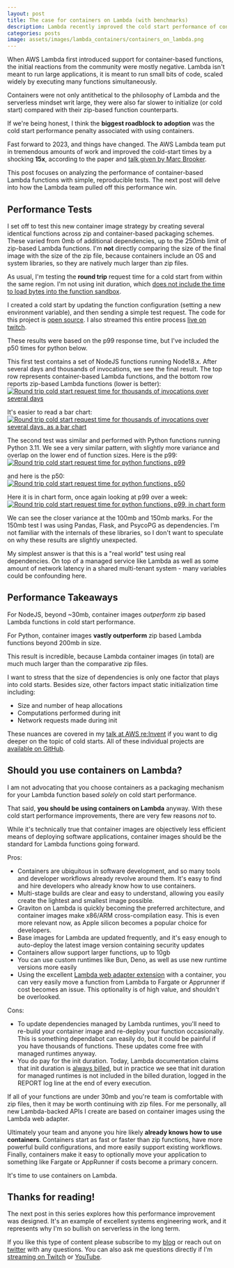 ```yaml
---
layout: post
title: The case for containers on Lambda (with benchmarks) 
description: Lambda recently improved the cold start performance of container images by up to 15x, but this isn't the only reason you should use them. The tooling, ecosystem, and entire developer culture has moved to container images and you should too.
categories: posts
image: assets/images/lambda_containers/containers_on_lambda.png
---
```


When AWS Lambda first introduced support for container-based functions, the initial reactions from the community were mostly negative. Lambda isn't meant to run large applications, it is meant to run small bits of code, scaled widely by executing many functions simultaneously.

Containers were not only antithetical to the philosophy of Lambda and the serverless mindset writ large, they were also far slower to initialize (or cold start) compared with their zip-based function counterparts.

If we're being honest, I think the **biggest roadblock to adoption** was the cold start performance penalty associated with using containers.

Fast forward to 2023, and things have changed. The AWS Lambda team put in tremendous amounts of work and improved the cold-start times by a shocking **15x**, according to the paper and [talk given by Marc Brooker](https://www.youtube.com/watch?v=Wden61jKWvs).

This post focuses on analyzing the performance of container-based Lambda functions with simple, reproducible tests. The next post will delve into how the Lambda team pulled off this performance win.

## Performance Tests
I set off to test this new container image strategy by creating several identical functions across zip and container-based packaging schemes. These varied from 0mb of additional dependencies, up to the 250mb limit of zip-based Lambda functions. I'm **not** directly comparing the size of the final image with the size of the zip file, because containers include an OS and system libraries, so they are natively much larger than zip files.

As usual, I'm testing the **round trip** request time for a cold start from within the same region. I'm not using init duration, which [does not include the time to load bytes into the function sandbox](https://youtu.be/2EDNcPvR45w?t=1421).

I created a cold start by updating the function configuration (setting a new environment variable), and then sending a simple test request. The code for this project is [open source](https://github.com/astuyve/cold-start-benchmarker). I also streamed this entire process [live on twitch](https://twitch.tv/aj_stuyvenberg).

These results were based on the p99 response time, but I've included the p50 times for python below.

This first test contains a set of NodeJS functions running Node18.x. After several days and thousands of invocations, we see the final result. The top row represents container-based Lambda functions, and the bottom row reports zip-based Lambda functions (lower is better):
<span class="image fit"><a href ="/assets/images/lambda_containers/container_metrics.png" target="_blank"><img src="/assets/images/lambda_containers/container_metrics.png" alt="Round trip cold start request time for thousands of invocations over several days"></a></span>

It's easier to read a bar chart:
<span class="image fit"><a href ="/assets/images/lambda_containers/container_bar_chart.png" target="_blank"><img src="/assets/images/lambda_containers/container_bar_chart.png" alt="Round trip cold start request time for thousands of invocations over several days, as a bar chart"></a></span>

The second test was similar and performed with Python functions running Python 3.11. We see a very similar pattern, with slightly more variance and overlap on the lower end of function sizes. Here is the p99:
<span class="image fit"><a href ="/assets/images/lambda_containers/python_container_p99.png" target="_blank"><img src="/assets/images/lambda_containers/python_container_p99.png" alt="Round trip cold start request time for python functions, p99"></a></span>

and here is the p50:
<span class="image fit"><a href ="/assets/images/lambda_containers/python_container_p50.png" target="_blank"><img src="/assets/images/lambda_containers/python_container_p50.png" alt="Round trip cold start request time for python functions, p50"></a></span>

Here it is in chart form, once again looking at p99 over a week:
<span class="image fit"><a href ="/assets/images/lambda_containers/python_rtt_chart.png" target="_blank"><img src="/assets/images/lambda_containers/python_rtt_chart.png" alt="Round trip cold start request time for python functions, p99, in chart form"></a></span>

We can see the closer variance at the 100mb and 150mb marks. For the 150mb test I was using Pandas, Flask, and PsycoPG as dependencies. I'm not familiar with the internals of these libraries, so I don't want to speculate on why these results are slightly unexpected.

My simplest answer is that this is a "real world" test using real dependencies. On top of a managed service like Lambda as well as some amount of network latency in a shared multi-tenant system - many variables could be confounding here.

## Performance Takeaways
For NodeJS, beyond ~30mb, container images *outperform* zip based Lambda functions in cold start performance.

For Python, container images **vastly outperform** zip based Lambda functions beyond 200mb in size.

This result is incredible, because Lambda container images (in total) are much much larger than the comparative zip files.

I want to stress that the size of dependencies is only one factor that plays into cold starts. Besides size, other factors impact static initialization time including:
- Size and number of heap allocations
- Computations performed during init
- Network requests made during init

These nuances are covered in my [talk at AWS re:Invent](https://youtu.be/2EDNcPvR45w) if you want to dig deeper on the topic of cold starts.
All of these individual projects are [available on GitHub](https://github.com/astuyve/benchmarks).

## Should you use containers on Lambda?
I am not advocating that you choose containers as a packaging mechanism for your Lambda function based *solely* on cold start performance.

That said, **you should be using containers on Lambda** anyway. With these cold start performance improvements, there are very few reasons *not* to.

While it's technically true that container images are objectively less efficient means of deploying software applications, container images should be the standard for Lambda functions going forward.

Pros:
- Containers are ubiquitous in software development, and so many tools and developer workflows already revolve around them. It's easy to find and hire developers who already know how to use containers.
- Multi-stage builds are clear and easy to understand, allowing you easily create the lightest and smallest image possible.
- Graviton on Lambda is quickly becoming the preferred architecture, and container images make x86/ARM cross-compilation easy. This is even more relevant now, as Apple silicon becomes a popular choice for developers. 
- Base images for Lambda are updated frequently, and it's easy enough to auto-deploy the latest image version containing security updates
- Containers allow support larger functions, up to 10gb
- You can use custom runtimes like Bun, Deno, as well as use new runtime versions more easily
- Using the excellent [Lambda web adapter extension](https://github.com/awslabs/aws-lambda-web-adapter) with a container, you can very easily move a function from Lambda to Fargate or Apprunner if cost becomes an issue. This optionality is of high value, and shouldn't be overlooked.

Cons:
- To update dependencies managed by Lambda runtimes, you'll need to re-build your container image and re-deploy your function occasionally. This is something dependabot can easily do, but it could be painful if you have thousands of functions. These updates come free with managed runtimes anyway.
- You do pay for the init duration. Today, Lambda documentation claims that init duration is [always billed](https://aws.amazon.com/lambda/pricing/), but in practice we see that init duration for managed runtimes is not included in the billed duration, logged in the REPORT log line at the end of every execution.

If all of your functions are under 30mb and you're team is comfortable with zip files, then it may be worth continuing with zip files.
For me personally, all new Lambda-backed APIs I create are based on container images using the Lambda web adapter.

Ultimately your team and anyone you hire likely **already knows how to use containers**. Containers start as fast or faster than zip functions, have more powerful build configurations, and more easily support existing workflows. Finally, containers make it easy to optionally move your application to something like Fargate or AppRunner if costs become a primary concern.

It's time to use containers on Lambda.

## Thanks for reading!
The next post in this series explores how this performance improvement was designed. It's an example of excellent systems engineering work, and it represents why I'm so bullish on serverless in the long term.

If you like this type of content please subscribe to my [blog](https://aaronstuyvenberg.com) or reach out on [twitter](https://twitter.com/astuyve) with any questions. You can also ask me questions directly if I'm [streaming on Twitch](twitch.tv/aj_stuyvenberg) or [YouTube](https://www.youtube.com/channel/UCsWwWCit5Y_dqRxEFizYulw).
